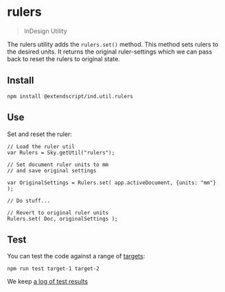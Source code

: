 # rulers

> InDesign Utility

The rulers utility adds the `rulers.set()` method. This method sets rulers to the desired units. It returns the original ruler-settings which we can pass back to reset the rulers to original state.

## Install

    npm install @extendscript/ind.util.rulers

## Use

Set and reset the ruler:

    // Load the ruler util
    var Rulers = Sky.getUtil("rulers");
    
    // Set document ruler units to mm
    // and save original settings
 
    var OriginalSettings = Rulers.set( app.activeDocument, {units: "mm"} );
    
    // Do stuff...
    
    // Revert to original ruler units
    Rulers.set( Doc, originalSettings );


## Test

You can test the code against a range of [targets](https://github.com/nbqx/fakestk/blob/master/resources/versions.json):

    npm run test target-1 target-2

We keep [a log of test results](./test/results_log.md)
